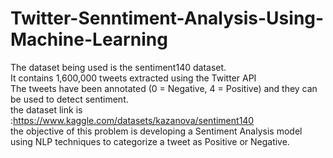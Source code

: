 # Twitter-Senntiment-Analysis-Using-Machine-Learning
The dataset being used is the sentiment140 dataset.<br>
It contains 1,600,000 tweets extracted using the Twitter API<br>
The tweets have been annotated (0 = Negative, 4 = Positive) and they can be used to detect sentiment.<br>
the dataset link is :https://www.kaggle.com/datasets/kazanova/sentiment140<br>
the objective of this problem is developing a Sentiment Analysis model using NLP techniques to categorize a tweet as Positive or Negative.<br>
